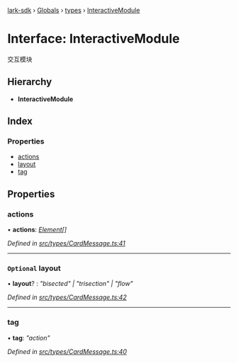 [lark-sdk](../README.md) › [Globals](../globals.md) › [types](../modules/types.md) › [InteractiveModule](types.interactivemodule.md)

# Interface: InteractiveModule

交互模块

## Hierarchy

* **InteractiveModule**

## Index

### Properties

* [actions](types.interactivemodule.md#actions)
* [layout](types.interactivemodule.md#optional-layout)
* [tag](types.interactivemodule.md#tag)

## Properties

###  actions

• **actions**: *[Element](../modules/types.md#element)[]*

*Defined in [src/types/CardMessage.ts:41](https://github.com/TbhT/lark-sdk/blob/5ecb791/src/types/CardMessage.ts#L41)*

___

### `Optional` layout

• **layout**? : *"bisected" | "trisection" | "flow"*

*Defined in [src/types/CardMessage.ts:42](https://github.com/TbhT/lark-sdk/blob/5ecb791/src/types/CardMessage.ts#L42)*

___

###  tag

• **tag**: *"action"*

*Defined in [src/types/CardMessage.ts:40](https://github.com/TbhT/lark-sdk/blob/5ecb791/src/types/CardMessage.ts#L40)*
